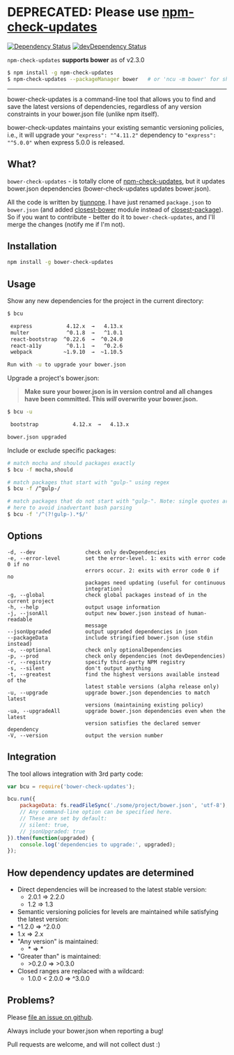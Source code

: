 # DEPRECATED: Please use [npm-check-updates](https://github.com/tjunnone/npm-check-updates)
<!-- [![npm stable version](https://img.shields.io/npm/v/bower-check-updates.svg?label=stable)](https://npmjs.org/package/bower-check-updates) -->
[![Dependency Status](https://david-dm.org/se-panfilov/bower-check-updates.svg)](https://david-dm.org/se-panfilov/bower-check-updates)
[![devDependency Status](https://david-dm.org/se-panfilov/bower-check-updates/dev-status.svg)](https://david-dm.org/se-panfilov/bower-check-updates#info=devDependencies)
<!-- [![npm unstable version](https://img.shields.io/github/tag/se-panfilov/bower-check-updates.svg?label=unstable)](https://github.com/se-panfilov/bower-check-updates/tags) -->

`npm-check-updates` **supports bower** as of v2.3.0

```sh
$ npm install -g npm-check-updates
$ npm-check-updates --packageManager bower   # or 'ncu -m bower' for short
```

---

bower-check-updates is a command-line tool that allows you to find and save the latest versions of dependencies, regardless of any version constraints in your bower.json file (unlike npm itself).

bower-check-updates maintains your existing semantic versioning policies, i.e., it will upgrade your `"express": "^4.11.2"` dependency to `"express": "^5.0.0"` when express 5.0.0 is released.

<!-- ![bower-check-updates-screenshot](https://cloud.githubusercontent.com/assets/750276/8864534/0788a4d8-3171-11e5-9881-8f7dcf634d14.png) -->

What?
--------------
`bower-check-updates` - is totally clone of [npm-check-updates][1], but it updates bower.json dependencies (bower-check-updates updates bower.json).

All the code is written by [tjunnone][2]. I have just renamed `package.json` to `bower.json` (and added [closest-bower][3] module instead of [closest-package][4]). So if you want to contribute - better do it to `bower-check-updates`, and I'll merge the changes (notify me if I'm not).

Installation
--------------

```sh
npm install -g bower-check-updates
```

Usage
--------------
Show any new dependencies for the project in the current directory:

```sh
$ bcu

 express           4.12.x  →   4.13.x
 multer            ^0.1.8  →   ^1.0.1
 react-bootstrap  ^0.22.6  →  ^0.24.0
 react-a11y        ^0.1.1  →   ^0.2.6
 webpack          ~1.9.10  →  ~1.10.5

Run with -u to upgrade your bower.json
```

Upgrade a project's bower.json:

> **Make sure your bower.json is in version control and all changes have been committed. This *will* overwrite your bower.json.**

```sh
$ bcu -u

 bootstrap           4.12.x  →   4.13.x

bower.json upgraded
```

Include or exclude specific packages:
```sh
# match mocha and should packages exactly
$ bcu -f mocha,should         

# match packages that start with "gulp-" using regex
$ bcu -f /^gulp-/             

# match packages that do not start with "gulp-". Note: single quotes are required 
# here to avoid inadvertant bash parsing
$ bcu -f '/^(?!gulp-).*$/'    
```

Options
--------------
    -d, --dev                check only devDependencies
    -e, --error-level        set the error-level. 1: exits with error code 0 if no
                             errors occur. 2: exits with error code 0 if no
                             packages need updating (useful for continuous
                             integration)
    -g, --global             check global packages instead of in the current project
    -h, --help               output usage information
    -j, --jsonAll            output new bower.json instead of human-readable
                             message
    --jsonUpgraded           output upgraded dependencies in json
    --packageData            include stringified bower.json (use stdin instead)
    -o, --optional           check only optionalDependencies
    -p, --prod               check only dependencies (not devDependencies)
    -r, --registry           specify third-party NPM registry
    -s, --silent             don't output anything
    -t, --greatest           find the highest versions available instead of the 
                             latest stable versions (alpha release only)
    -u, --upgrade            upgrade bower.json dependencies to match latest 
                             versions (maintaining existing policy)
    -ua, --upgradeAll        upgrade bower.json dependencies even when the latest
                             version satisfies the declared semver dependency
    -V, --version            output the version number

Integration
--------------
The tool allows integration with 3rd party code:

```javascript
var bcu = require('bower-check-updates');

bcu.run({
    packageData: fs.readFileSync('./some/project/bower.json', 'utf-8'),
    // Any command-line option can be specified here.
    // These are set by default:
    // silent: true,
    // jsonUpgraded: true
}).then(function(upgraded) {
    console.log('dependencies to upgrade:', upgraded);
});
```

How dependency updates are determined
--------------

- Direct dependencies will be increased to the latest stable version:
  - 2.0.1 => 2.2.0
  - 1.2 => 1.3
-  Semantic versioning policies for levels are maintained while satisfying the latest version:
  - ^1.2.0 => ^2.0.0
  - 1.x => 2.x
- "Any version" is maintained:
  - \* => \*
- "Greater than" is maintained:
  - \>0.2.0 => \>0.3.0
- Closed ranges are replaced with a wildcard:
  - 1.0.0 \< 2.0.0 => ^3.0.0

Problems?
--------------

Please [file an issue on github](https://github.com/se-panfilov/bower-check-updates/issues).

Always include your bower.json when reporting a bug!

Pull requests are welcome, and will not collect dust :)

[1]: https://github.com/tjunnone/npm-check-updates
[2]: https://github.com/tjunnone
[3]: https://github.com/se-panfilov/closest-bower
[4]: https://github.com/hughsk/closest-package
